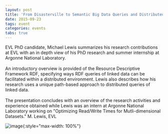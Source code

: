 ```yaml
---
layout: post
title: 'From Disasterville to Semantic Big Data Queries and Distributed Computing; Michael Lewiss PhD Journey'
date: 2015-09-23
tags: event
categories: events
tabs: true
---
```


EVL PhD candidate, Michael Lewis summarizes his research contributions at EVL with an in depth view of his PhD research and summer internship at Argonne National Laboratory.<br><br>
An introductory overview is provided of the Resource Descriptive Framework RDF, specifying ways RDF queries of linked data can be facilitated within a distributed environment.  Lewis also describes how his research uses a unique path-based approach to distributed queries of linked data.<br><br>
The presentation concludes with an overview of the research activities and experience obtained while Lewis was an intern at Argonne National Laboratory working on "Optimizing Read/Write Times for Mutli-dimensional Datasets."
M. Lewis, EVL

![image](https://www.evl.uic.edu/output/originals/mlewis_techmtg.png-srcw.jpg){:style="max-width: 100%"}

